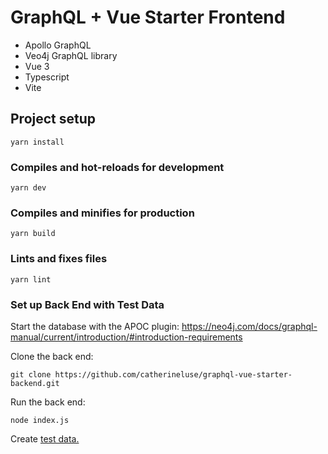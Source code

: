 # GraphQL + Vue Starter Frontend

- Apollo GraphQL
- Veo4j GraphQL library
- Vue 3
- Typescript
- Vite

## Project setup

```
yarn install
```

### Compiles and hot-reloads for development

```
yarn dev
```

### Compiles and minifies for production

```
yarn build
```

### Lints and fixes files

```
yarn lint
```

### Set up Back End with Test Data

Start the database with the APOC plugin: https://neo4j.com/docs/graphql-manual/current/introduction/#introduction-requirements


Clone the back end:

```
git clone https://github.com/catherineluse/graphql-vue-starter-backend.git
```


Run the back end:
```
node index.js
```

Create [test data.](./test-data.md)